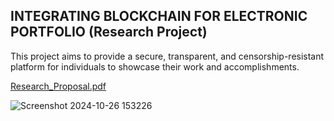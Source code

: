 ## INTEGRATING BLOCKCHAIN FOR ELECTRONIC PORTFOLIO (Research Project)

This project aims to provide a secure, transparent, and censorship-resistant platform for individuals to showcase their work and accomplishments.


[Research_Proposal.pdf](https://github.com/user-attachments/files/17301145/Research_Proposal_2020E186_2020E198.pdf)



![Screenshot 2024-10-26 153226](https://github.com/user-attachments/assets/ef9e52f0-b50a-4e04-85ca-0aaea0629023)
